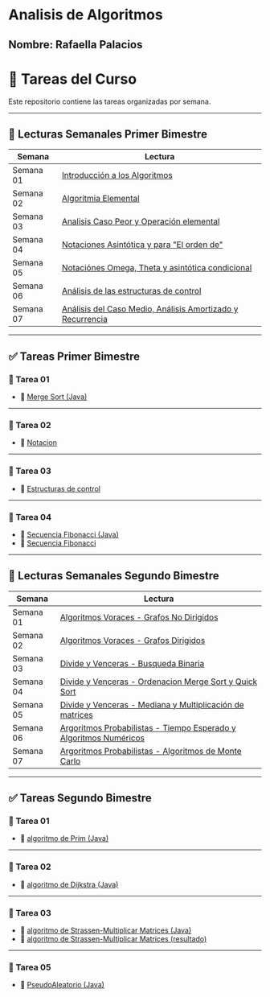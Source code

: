 # Analisis de Algoritmos
## Nombre: Rafaella Palacios


# 📝 Tareas del Curso

Este repositorio contiene las tareas organizadas por semana.

---

## 📑 Lecturas Semanales Primer Bimestre

| Semana     | Lectura                                                                   |
|------------|---------------------------------------------------------------------------|
| Semana 01  | [Introducción a los Algoritmos](primer_bimestre/semana%2001/lectura.md)   |
| Semana 02  | [Algoritmia Elemental](primer_bimestre/semana%2002/lectura.md)            |
| Semana 03  | [Analisis Caso Peor y Operación elemental](primer_bimestre/semana%2003/lectura.md) |
| Semana 04  | [Notaciones Asintótica y para "El orden de"](primer_bimestre/semana%2004/lectura.md) |
| Semana 05  | [Notaciónes Omega, Theta y asintótica condicional](primer_bimestre/semana%2005/lectura.md)|
| Semana 06  | [Análisis de las estructuras de control](primer_bimestre/semana%2006/lectura.md)|
| Semana 07  | [Análisis del Caso Medio, Análisis Amortizado y Recurrencia](primer_bimestre/semana%2007/lectura.md)|

---

## ✅ Tareas Primer Bimestre

### 📁 Tarea 01
- 📄 [Merge Sort (Java)](primer_bimestre/semana%2003/mergeSort.java)

---

### 📁 Tarea 02
- 📝 [Notacion](primer_bimestre/semana%2005/AnalisisAlgoritmosT1.docx)

---

### 📁 Tarea 03
- 📝 [Estructuras de control](primer_bimestre/semana%2006/AnalisisAlgoritmosT2.docx)

---

### 📁 Tarea 04
- 📄 [Secuencia Fibonacci (Java)](primer_bimestre/semana%2007/secuenciaFibonacci.java)
- 📝 [Secuencia Fibonacci](primer_bimestre/semana%2007/AnalisisAlgoritmosFibonacci.docx)

---

## 📑 Lecturas Semanales Segundo Bimestre

| Semana     | Lectura                                                                   |
|------------|---------------------------------------------------------------------------|
| Semana 01  | [Algoritmos Voraces - Grafos No Dirigidos](segundo_bimestre/semana%2001/lectura.md)   |
| Semana 02  | [Algoritmos Voraces - Grafos Dirigidos](segundo_bimestre/semana%2002/lectura.md)            |
| Semana 03  | [Divide y Venceras - Busqueda Binaria](segundo_bimestre/semana%2003/lectura.md) |
| Semana 04  | [Divide y Venceras - Ordenacion Merge Sort y Quick Sort](segundo_bimestre/semana%2004/lectura.md) |
| Semana 05  | [Divide y Venceras - Mediana y Multiplicación de matrices ](segundo_bimestre/semana%2005/lectura.md)|
| Semana 06  | [Argoritmos Probabilistas - Tiempo Esperado y Algoritmos Numéricos](segundo_bimestre/semana%2006/lectura.md)|
| Semana 07  | [Argoritmos Probabilistas - Algoritmos de Monte Carlo](segundo_bimestre/semana%2007/lectura.md)|

---

## ✅ Tareas Segundo Bimestre

### 📁 Tarea 01
- 📄 [algoritmo de Prim (Java)](segundo_bimestre/semana%2001/AlgoritmoPrim.java)

---

### 📁 Tarea 02
- 📄 [algoritmo de Dijkstra (Java)](segundo_bimestre/semana%2002/AlgoritmoDijkstra.java)

---

### 📁 Tarea 03
- 📄 [algoritmo de Strassen-Multiplicar Matrices (Java)](segundo_bimestre/semana%2005/AlgoritmoStrassen.java)
- 📄 [algoritmo de Strassen-Multiplicar Matrices (resultado)](segundo_bimestre/semana%2005/AlgoritmoStrassen.png)

---
### 📁 Tarea 05
- 📄 [PseudoAleatorio (Java)](segundo_bimestre/semana%2006/pseudoaleatorio.java)
